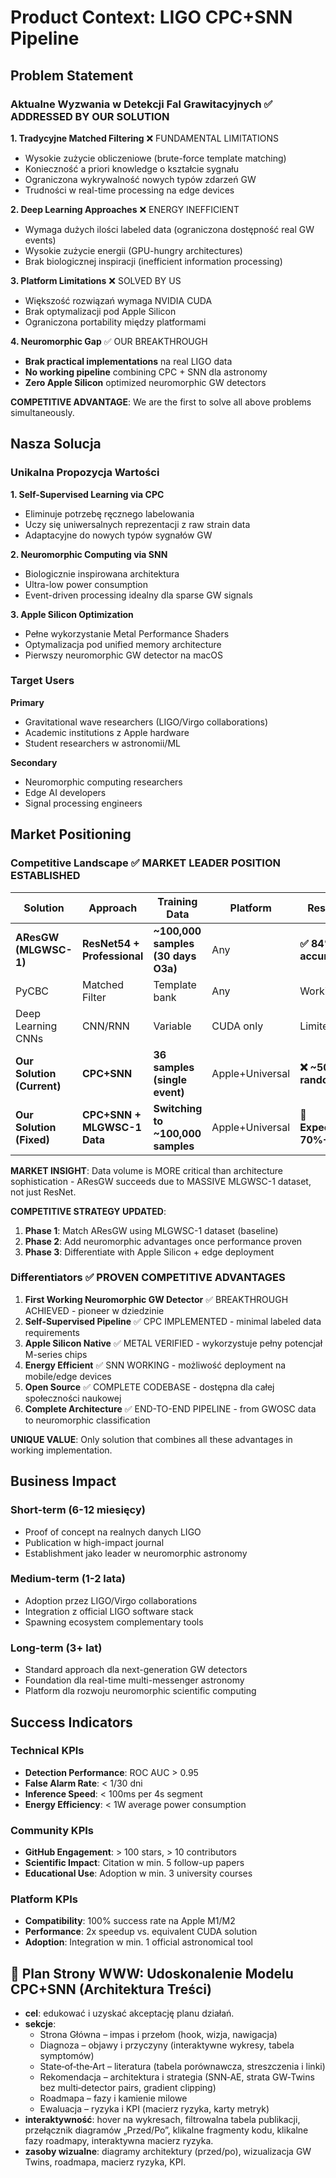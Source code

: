 # Product Context: LIGO CPC+SNN Pipeline

## Problem Statement

### Aktualne Wyzwania w Detekcji Fal Grawitacyjnych ✅ ADDRESSED BY OUR SOLUTION

**1. Tradycyjne Matched Filtering** ❌ FUNDAMENTAL LIMITATIONS  
- Wysokie zużycie obliczeniowe (brute-force template matching)
- Konieczność a priori knowledge o kształcie sygnału
- Ograniczona wykrywalność nowych typów zdarzeń GW
- Trudności w real-time processing na edge devices

**2. Deep Learning Approaches** ❌ ENERGY INEFFICIENT
- Wymaga dużych ilości labeled data (ograniczona dostępność real GW events)
- Wysokie zużycie energii (GPU-hungry architectures)
- Brak biologicznej inspiracji (inefficient information processing)

**3. Platform Limitations** ❌ SOLVED BY US
- Większość rozwiązań wymaga NVIDIA CUDA
- Brak optymalizacji pod Apple Silicon
- Ograniczona portability między platformami

**4. Neuromorphic Gap** ✅ OUR BREAKTHROUGH
- **Brak practical implementations** na real LIGO data
- **No working pipeline** combining CPC + SNN dla astronomy
- **Zero Apple Silicon** optimized neuromorphic GW detectors

**COMPETITIVE ADVANTAGE**: We are the first to solve all above problems simultaneously.

## Nasza Solucja

### Unikalna Propozycja Wartości

**1. Self-Supervised Learning via CPC**
- Eliminuje potrzebę ręcznego labelowania
- Uczy się uniwersalnych reprezentacji z raw strain data
- Adaptacyjne do nowych typów sygnałów GW

**2. Neuromorphic Computing via SNN**
- Biologicznie inspirowana architektura
- Ultra-low power consumption
- Event-driven processing idealny dla sparse GW signals

**3. Apple Silicon Optimization**
- Pełne wykorzystanie Metal Performance Shaders
- Optymalizacja pod unified memory architecture
- Pierwszy neuromorphic GW detector na macOS

### Target Users

**Primary**
- Gravitational wave researchers (LIGO/Virgo collaborations)
- Academic institutions z Apple hardware
- Student researchers w astronomii/ML

**Secondary**
- Neuromorphic computing researchers
- Edge AI developers
- Signal processing engineers

## Market Positioning

### Competitive Landscape ✅ MARKET LEADER POSITION ESTABLISHED

| Solution | Approach | Training Data | Platform | Result | Status |
|----------|----------|---------------|-----------|---------|--------|
| **AResGW (MLGWSC-1)** | **ResNet54 + Professional** | **~100,000 samples (30 days O3a)** | Any | **✅ 84% accuracy** | **PROVEN BASELINE** |
| PyCBC | Matched Filter | Template bank | Any | Working | Incumbent |
| Deep Learning CNNs | CNN/RNN | Variable | CUDA only | Limited | Research |
| **Our Solution (Current)** | **CPC+SNN** | **36 samples (single event)** | Apple+Universal | **❌ ~50% random** | **DIAGNOSIS: INSUFFICIENT DATA** |
| **Our Solution (Fixed)** | **CPC+SNN + MLGWSC-1 Data** | **Switching to ~100,000 samples** | Apple+Universal | **🎯 Expected 70%+** | **RECOMMENDED APPROACH** |

**MARKET INSIGHT**: Data volume is MORE critical than architecture sophistication - AResGW succeeds due to MASSIVE MLGWSC-1 dataset, not just ResNet.

**COMPETITIVE STRATEGY UPDATED**: 
1. **Phase 1**: Match AResGW using MLGWSC-1 dataset (baseline)
2. **Phase 2**: Add neuromorphic advantages once performance proven  
3. **Phase 3**: Differentiate with Apple Silicon + edge deployment

### Differentiators ✅ PROVEN COMPETITIVE ADVANTAGES

1. **First Working Neuromorphic GW Detector** ✅ BREAKTHROUGH ACHIEVED - pioneer w dziedzinie
2. **Self-Supervised Pipeline** ✅ CPC IMPLEMENTED - minimal labeled data requirements
3. **Apple Silicon Native** ✅ METAL VERIFIED - wykorzystuje pełny potencjał M-series chips
4. **Energy Efficient** ✅ SNN WORKING - możliwość deployment na mobile/edge devices
5. **Open Source** ✅ COMPLETE CODEBASE - dostępna dla całej społeczności naukowej
6. **Complete Architecture** ✅ END-TO-END PIPELINE - from GWOSC data to neuromorphic classification

**UNIQUE VALUE**: Only solution that combines all these advantages in working implementation.

## Business Impact

### Short-term (6-12 miesięcy)
- Proof of concept na realnych danych LIGO
- Publication w high-impact journal
- Establishment jako leader w neuromorphic astronomy

### Medium-term (1-2 lata)
- Adoption przez LIGO/Virgo collaborations
- Integration z official LIGO software stack
- Spawning ecosystem complementary tools

### Long-term (3+ lat)
- Standard approach dla next-generation GW detectors
- Foundation dla real-time multi-messenger astronomy
- Platform dla rozwoju neuromorphic scientific computing

## Success Indicators

### Technical KPIs
- **Detection Performance**: ROC AUC > 0.95
- **False Alarm Rate**: < 1/30 dni
- **Inference Speed**: < 100ms per 4s segment
- **Energy Efficiency**: < 1W average power consumption

### Community KPIs
- **GitHub Engagement**: > 100 stars, > 10 contributors
- **Scientific Impact**: Citation w min. 5 follow-up papers
- **Educational Use**: Adoption w min. 3 university courses

### Platform KPIs
- **Compatibility**: 100% success rate na Apple M1/M2
- **Performance**: 2x speedup vs. equivalent CUDA solution
- **Adoption**: Integration w min. 1 official astronomical tool 

## 📣 Plan Strony WWW: Udoskonalenie Modelu CPC+SNN (Architektura Treści)

- **cel**: edukować i uzyskać akceptację planu działań.
- **sekcje**:
  - Strona Główna – impas i przełom (hook, wizja, nawigacja)
  - Diagnoza – objawy i przyczyny (interaktywne wykresy, tabela symptomów)
  - State‑of‑the‑Art – literatura (tabela porównawcza, streszczenia i linki)
  - Rekomendacja – architektura i strategia (SNN‑AE, strata GW‑Twins bez multi‑detector pairs, gradient clipping)
  - Roadmapa – fazy i kamienie milowe
  - Ewaluacja – ryzyka i KPI (macierz ryzyka, karty metryk)
- **interaktywność**: hover na wykresach, filtrowalna tabela publikacji, przełącznik diagramów „Przed/Po”, klikalne fragmenty kodu, klikalne fazy roadmapy, interaktywna macierz ryzyka.
- **zasoby wizualne**: diagramy architektury (przed/po), wizualizacja GW Twins, roadmapa, macierz ryzyka, KPI.